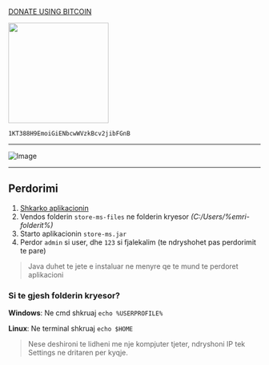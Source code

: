<a href="https://blockchain.info/payment_request?address=1KT388H9EmoiGiENbcwWVzkBcv2jibFGnB&amount_local=10&currency=EUR&nosavecurrency=true&message=store-ms">DONATE USING BITCOIN</a>

<img src="http://i.imgur.com/iNvVh8M.png" width="200">

`1KT388H9EmoiGiENbcwWVzkBcv2jibFGnB` 

---

![Image](http://i.imgur.com/rhffLep.png)

---

## Perdorimi
1. [Shkarko aplikacionin](https://github.com/urankajtazaj/store-ms/releases/download/v1.0.2/store-ms.zip)
2. Vendos folderin `store-ms-files` ne folderin kryesor *(C:/Users/%emri-folderit%)*
3. Starto aplikacionin `store-ms.jar`
4. Perdor `admin` si user, dhe `123` si fjalekalim (te ndryshohet pas perdorimit te pare)

> Java duhet te jete e instaluar ne menyre qe te mund te perdoret aplikacioni

### Si te gjesh folderin kryesor?
**Windows**:
Ne cmd shkruaj `echo %USERPROFILE%`

**Linux**:
Ne terminal shkruaj `echo $HOME`


> Nese deshironi te lidheni me nje kompjuter tjeter, ndryshoni IP tek Settings ne dritaren per kyqje.
